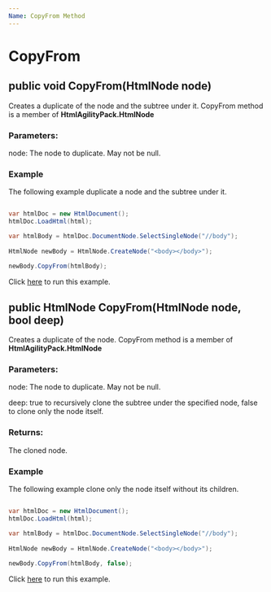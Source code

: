 ```yaml
---
Name: CopyFrom Method
---
```


# CopyFrom

## public void CopyFrom(HtmlNode node)

Creates a duplicate of the node and the subtree under it. CopyFrom method is a member of **HtmlAgilityPack.HtmlNode**

### Parameters:

node: The node to duplicate. May not be null.

### Example

The following example duplicate a node and the subtree under it.

```csharp

var htmlDoc = new HtmlDocument();
htmlDoc.LoadHtml(html);

var htmlBody = htmlDoc.DocumentNode.SelectSingleNode("//body");
		
HtmlNode newBody = HtmlNode.CreateNode("<body></body>");
            
newBody.CopyFrom(htmlBody);

```

Click [here](https://dotnetfiddle.net/DxhdH3) to run this example.

## public HtmlNode CopyFrom(HtmlNode node, bool deep)

Creates a duplicate of the node. CopyFrom method is a member of **HtmlAgilityPack.HtmlNode**

### Parameters:

node: The node to duplicate. May not be null.

deep: true to recursively clone the subtree under the specified node, false to clone only the node itself.

### Returns:

The cloned node.

### Example

The following example clone only the node itself without its children.

```csharp

var htmlDoc = new HtmlDocument();
htmlDoc.LoadHtml(html);

var htmlBody = htmlDoc.DocumentNode.SelectSingleNode("//body");
		
HtmlNode newBody = HtmlNode.CreateNode("<body></body>");
            
newBody.CopyFrom(htmlBody, false);

```

Click [here](https://dotnetfiddle.net/9PBQqs) to run this example.
